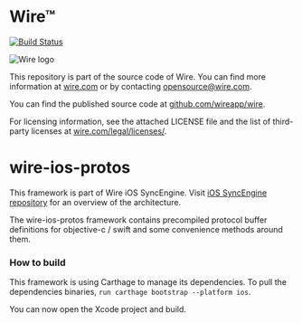 # Wire™
[![Build Status](https://travis-ci.org/wireapp/wire-ios-protos.svg?branch=develop)](https://travis-ci.org/wireapp/wire-ios-protos)

![Wire logo](https://github.com/wireapp/wire/blob/master/assets/logo.png?raw=true)

This repository is part of the source code of Wire. You can find more information at [wire.com](https://wire.com) or by contacting opensource@wire.com.

You can find the published source code at [github.com/wireapp/wire](https://github.com/wireapp/wire).

For licensing information, see the attached LICENSE file and the list of third-party licenses at [wire.com/legal/licenses/](https://wire.com/legal/licenses/).

# wire-ios-protos

This framework is part of Wire iOS SyncEngine. Visit [iOS SyncEngine repository](http://github.com/wireapp/zmessaging-cocoa) for an overview of the architecture.

The wire-ios-protos framework contains precompiled protocol buffer definitions for objective-c / swift and some convenience methods around them.


### How to build

This framework is using Carthage to manage its dependencies. To pull the dependencies binaries, `run carthage bootstrap --platform ios`.

You can now open the Xcode project and build.

